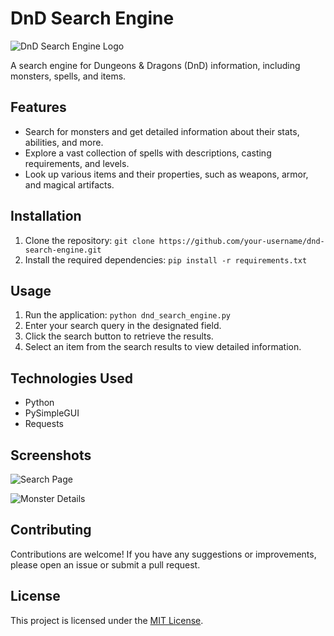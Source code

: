 # DnD Search Engine

![DnD Search Engine Logo](https://example.com/logo.png)

A search engine for Dungeons & Dragons (DnD) information, including monsters, spells, and items.

## Features

- Search for monsters and get detailed information about their stats, abilities, and more.
- Explore a vast collection of spells with descriptions, casting requirements, and levels.
- Look up various items and their properties, such as weapons, armor, and magical artifacts.

## Installation

1. Clone the repository: `git clone https://github.com/your-username/dnd-search-engine.git`
2. Install the required dependencies: `pip install -r requirements.txt`

## Usage

1. Run the application: `python dnd_search_engine.py`
2. Enter your search query in the designated field.
3. Click the search button to retrieve the results.
4. Select an item from the search results to view detailed information.

## Technologies Used

- Python
- PySimpleGUI
- Requests

## Screenshots

![Search Page](screenshots/search_page.png)

![Monster Details](screenshots/monster_details.png)

## Contributing

Contributions are welcome! If you have any suggestions or improvements, please open an issue or submit a pull request.

## License

This project is licensed under the [MIT License](LICENSE).


